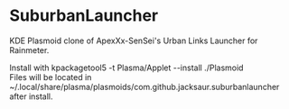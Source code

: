 # SuburbanLauncher
KDE Plasmoid clone of ApexXx-SenSei's Urban Links Launcher for Rainmeter.

Install with kpackagetool5 -t Plasma/Applet --install ./Plasmoid  
Files will be located in ~/.local/share/plasma/plasmoids/com.github.jacksaur.suburbanlauncher after install.
